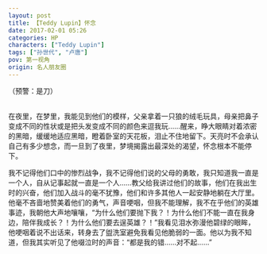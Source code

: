 ```yaml
---
layout: post
title: 【Teddy Lupin】怀念
date: 2017-02-01 05:26
categories: HP
characters: ["Teddy Lupin"]
tags: ["孙世代", "卢唐"]
pov: 第一视角
origin: 名人朋友圈
---
```


（预警：是刀）
<br><br>

在夜里，在梦里，我能见到他们的模样，父亲拿着一只狼的绒毛玩具，母亲把鼻子变成不同的性状或是把头发变成不同的颜色来逗我玩……醒来，睁大眼睛对着浓密的黑暗，缓缓地适应黑暗，瞪着卧室的天花板，泪止不住地留下。天亮时不会承认自己有多少想念，而一旦到了夜里，梦境揭露出最深处的渴望，怀念根本不能停下。

我不记得他们口中的惨烈战争，我不记得他们说的父母的勇敢，我只知道我一直是一个人，自从记事起就一直是一个人……教父给我讲过他们的故事，他们在我出生时的兴奋，他们加入战斗的毫不犹豫，他们和许多其他人一起安静地躺在大厅里。他毫不吝啬地赞美着他们的勇气，声音哽咽，但我不能理解，我不在乎他们的英雄事迹，我朝他大声地嚷嚷，“为什么他们要抛下我？！为什么他们不能一直在我身边，陪伴我成长？！为什么他们要去逞英雄？！”我看见泪水弥漫他碧绿的眼眸，他哽咽着说不出话来，转身去了盥洗室避免我看见他脆弱的一面。他以为我不知道，但我其实听见了他啜泣时的声音：“都是我的错……对不起……”
